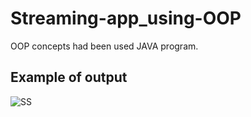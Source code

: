 # Streaming-app_using-OOP
OOP concepts had been used  JAVA program.
## Example of output 
![SS](https://user-images.githubusercontent.com/98957798/202877847-16699836-e802-4dee-bef3-f450c462e1bd.png)
